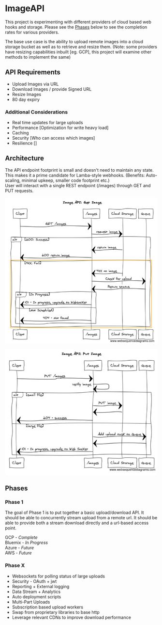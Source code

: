 # ImageAPI
This project is experimenting with different providers of cloud based web hooks and storage.
Please see the [Phases](#phases) below to see the completion rates for various providers.

The base use case is the ability to upload remote images into a cloud storage bucket as well as to retrieve and resize them.
(Note: some providers have resizing capabilities inbuilt [eg. GCP], this project will examine other methods to implement the same)

## API Requirements
- Upload Images via URL
- Download Images / provide Signed URL
- Resize Images
- 80 day expiry

### Additional Considerations
- Real time updates for large uploads
- Performance [Optimization for write heavy load]
- Caching
- Security [Who can access which images]
- Resilience []

## Architecture
The API endpoint footprint is small and doesn't need to maintain any state. This makes it a prime candidate for Lamba-style webhooks. (Benefits: Auto-scaling, minimal upkeep, smaller code footprint etc.)  
User will interact with a single REST endpoint (/images) through GET and PUT requests.  

![Image API GET sequence](/doc_assets/GET.png)  

![Image API PUT sequence](/doc_assets/PUT.png)

<a name="phases"/>

## Phases   

### Phase 1   

The goal of Phase 1 is to put together a basic upload/download API. It should be able to concurrently stream upload from a remote url. It should be able to provide both a stream download directly and a url-based access point.

GCP - *Complete*    
Bluemix - *In Progress*    
Azure - *Future*   
AWS - *Future*

### Phase X   
- Websockets for polling status of large uploads
- Security - OAuth + jwt
- Reporting + External logging
- Data Stream + Analytics
- Auto deployment scripts
- Multi-Part Uploads
- Subscription based upload workers
- Swap from proprietary libraries to base http
- Leverage relevant CDNs to improve download performance

